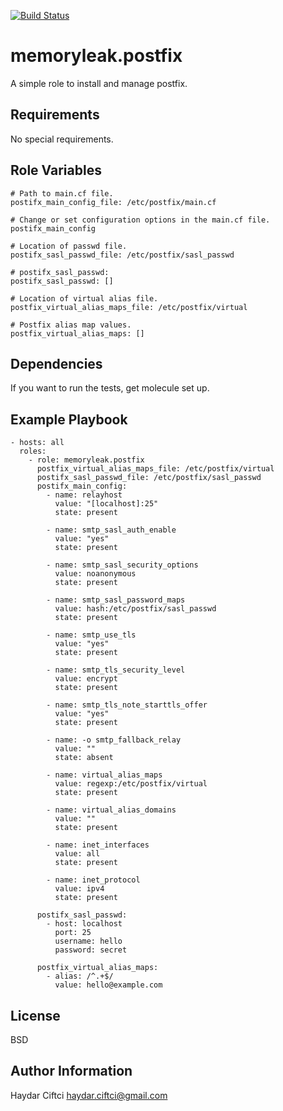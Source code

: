 [![Build Status](https://travis-ci.org/memoryleak/ansible-role-postfix.svg?branch=v2)](https://travis-ci.org/memoryleak/ansible-role-postfix)

memoryleak.postfix
==================

A simple role to install and manage postfix.

Requirements
------------
No special requirements.

Role Variables
--------------
```
# Path to main.cf file.
postifx_main_config_file: /etc/postfix/main.cf
```
```
# Change or set configuration options in the main.cf file.
postifx_main_config
```
```
# Location of passwd file.
postifx_sasl_passwd_file: /etc/postfix/sasl_passwd
```
```
# postifx_sasl_passwd:
postifx_sasl_passwd: []
```

```
# Location of virtual alias file.
postfix_virtual_alias_maps_file: /etc/postfix/virtual
```
```
# Postfix alias map values.
postfix_virtual_alias_maps: []
```

Dependencies
------------

If you want to run the tests, get molecule set up.

Example Playbook
----------------

```
- hosts: all
  roles:
    - role: memoryleak.postfix
      postfix_virtual_alias_maps_file: /etc/postfix/virtual
      postifx_sasl_passwd_file: /etc/postfix/sasl_passwd
      postifx_main_config:
        - name: relayhost
          value: "[localhost]:25"
          state: present

        - name: smtp_sasl_auth_enable
          value: "yes"
          state: present

        - name: smtp_sasl_security_options
          value: noanonymous
          state: present

        - name: smtp_sasl_password_maps
          value: hash:/etc/postfix/sasl_passwd
          state: present

        - name: smtp_use_tls
          value: "yes"
          state: present

        - name: smtp_tls_security_level
          value: encrypt
          state: present

        - name: smtp_tls_note_starttls_offer
          value: "yes"
          state: present

        - name: -o smtp_fallback_relay
          value: ""
          state: absent

        - name: virtual_alias_maps
          value: regexp:/etc/postfix/virtual
          state: present

        - name: virtual_alias_domains
          value: ""
          state: present

        - name: inet_interfaces
          value: all
          state: present

        - name: inet_protocol
          value: ipv4
          state: present

      postifx_sasl_passwd:
        - host: localhost
          port: 25
          username: hello
          password: secret

      postfix_virtual_alias_maps:
        - alias: /^.+$/
          value: hello@example.com

```

License
-------

BSD

Author Information
------------------

Haydar Ciftci <haydar.ciftci@gmail.com>
